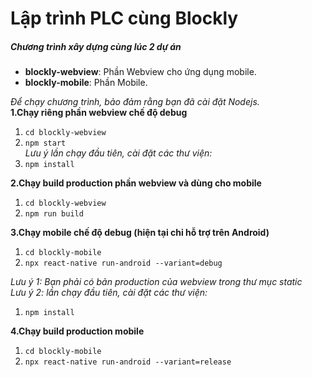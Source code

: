 # Lập trình PLC cùng Blockly

##### Chương trình xây dựng cùng lúc 2 dự án
* **blockly-webview**: Phần Webview cho ứng dụng mobile.
* **blockly-mobile**: Phần Mobile.

_Để chạy chương trình, bảo đảm rằng bạn đã cài đặt Nodejs._ <br />
**1.Chạy riêng phần webview chế độ debug**
1. `cd blockly-webview`
2. `npm start` </br>
_Lưu ý lần chạy đầu tiên, cài đặt các thư viện:_ </br>
1. `npm install`

**2.Chạy build production phần webview và dùng cho mobile**
1. `cd blockly-webview`
2. `npm run build`

**3.Chạy mobile chế độ debug (hiện tại chỉ hỗ trợ trên Android)**
1. `cd blockly-mobile`
2. `npx react-native run-android --variant=debug`</br>

_Lưu ý 1: Bạn phải có bản production của webview trong thư mục static_ <br/>
_Lưu ý 2: lần chạy đầu tiên, cài đặt các thư viện:_ <br/>
1. `npm install`

**4.Chạy build production mobile**
1. `cd blockly-mobile`
2. `npx react-native run-android --variant=release`


